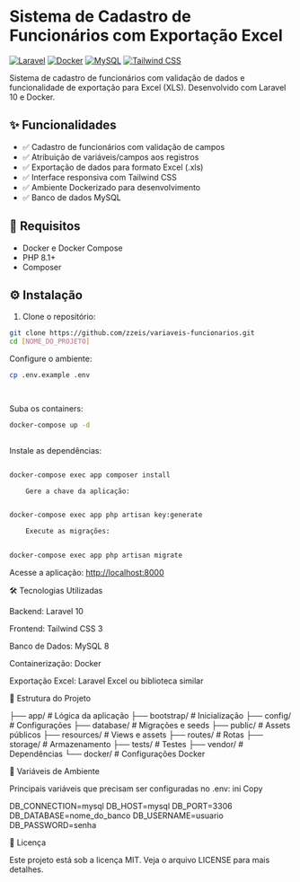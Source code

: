 # Sistema de Cadastro de Funcionários com Exportação Excel

[![Laravel](https://img.shields.io/badge/Laravel-10.x-FF2D20?logo=laravel)](https://laravel.com)
[![Docker](https://img.shields.io/badge/Docker-✓-2496ED?logo=docker)](https://www.docker.com/)
[![MySQL](https://img.shields.io/badge/MySQL-8.x-4479A1?logo=mysql)](https://www.mysql.com/)
[![Tailwind CSS](https://img.shields.io/badge/Tailwind_CSS-3.x-06B6D4?logo=tailwind-css)](https://tailwindcss.com/)

Sistema de cadastro de funcionários com validação de dados e funcionalidade de exportação para Excel (XLS). Desenvolvido com Laravel 10 e Docker.

## ✨ Funcionalidades

- ✅ Cadastro de funcionários com validação de campos
- ✅ Atribuição de variáveis/campos aos registros
- ✅ Exportação de dados para formato Excel (.xls)
- ✅ Interface responsiva com Tailwind CSS
- ✅ Ambiente Dockerizado para desenvolvimento
- ✅ Banco de dados MySQL

## 🚀 Requisitos

- Docker e Docker Compose
- PHP 8.1+
- Composer

## ⚙️ Instalação

1. Clone o repositório:

```bash
git clone https://github.com/zzeis/variaveis-funcionarios.git
cd [NOME_DO_PROJETO]

```

Configure o ambiente:

```bash
cp .env.example .env

   
```

Suba os containers:

```bash
docker-compose up -d
    
```

Instale as dependências:

```bash

docker-compose exec app composer install

    Gere a chave da aplicação:
```

```bash

docker-compose exec app php artisan key:generate

    Execute as migrações:
```

```bash

docker-compose exec app php artisan migrate
```

Acesse a aplicação:
<http://localhost:8000>

🛠️ Tecnologias Utilizadas

Backend: Laravel 10

Frontend: Tailwind CSS 3

Banco de Dados: MySQL 8

Containerização: Docker

Exportação Excel: Laravel Excel ou biblioteca similar

📝 Estrutura do Projeto

├── app/               # Lógica da aplicação
├── bootstrap/         # Inicialização
├── config/            # Configurações
├── database/          # Migrações e seeds
├── public/            # Assets públicos
├── resources/         # Views e assets
├── routes/            # Rotas
├── storage/           # Armazenamento
├── tests/             # Testes
├── vendor/            # Dependências
└── docker/            # Configurações Docker

📌 Variáveis de Ambiente

Principais variáveis que precisam ser configuradas no .env:
ini
Copy

DB_CONNECTION=mysql
DB_HOST=mysql
DB_PORT=3306
DB_DATABASE=nome_do_banco
DB_USERNAME=usuario
DB_PASSWORD=senha

📄 Licença

Este projeto está sob a licença MIT. Veja o arquivo LICENSE para mais detalhes.

